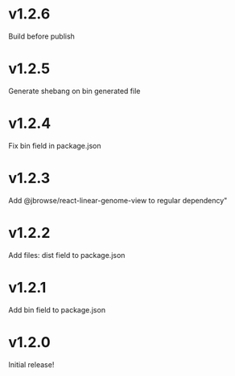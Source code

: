 # v1.2.6

Build before publish

# v1.2.5

Generate shebang on bin generated file

# v1.2.4

Fix bin field in package.json

# v1.2.3

Add @jbrowse/react-linear-genome-view to regular dependency"

# v1.2.2

Add files: dist field to package.json

# v1.2.1

Add bin field to package.json

# v1.2.0

Initial release!
